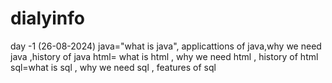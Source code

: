# dialyinfo
day -1 (26-08-2024)
java="what is java", applicattions of java,why we need java ,history of java
html= what is html , why we need html , history of html
sql=what is sql , why we need sql , features of sql
